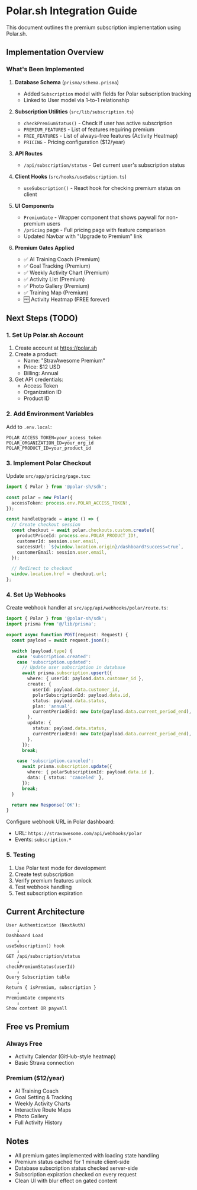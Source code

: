 # Polar.sh Integration Guide

This document outlines the premium subscription implementation using Polar.sh.

## Implementation Overview

### What's Been Implemented

1. **Database Schema** (`prisma/schema.prisma`)
   - Added `Subscription` model with fields for Polar subscription tracking
   - Linked to User model via 1-to-1 relationship

2. **Subscription Utilities** (`src/lib/subscription.ts`)
   - `checkPremiumStatus()` - Check if user has active subscription
   - `PREMIUM_FEATURES` - List of features requiring premium
   - `FREE_FEATURES` - List of always-free features (Activity Heatmap)
   - `PRICING` - Pricing configuration ($12/year)

3. **API Routes**
   - `/api/subscription/status` - Get current user's subscription status

4. **Client Hooks** (`src/hooks/useSubscription.ts`)
   - `useSubscription()` - React hook for checking premium status on client

5. **UI Components**
   - `PremiumGate` - Wrapper component that shows paywall for non-premium users
   - `/pricing` page - Full pricing page with feature comparison
   - Updated Navbar with "Upgrade to Premium" link

6. **Premium Gates Applied**
   - ✅ AI Training Coach (Premium)
   - ✅ Goal Tracking (Premium)
   - ✅ Weekly Activity Chart (Premium)
   - ✅ Activity List (Premium)
   - ✅ Photo Gallery (Premium)
   - ✅ Training Map (Premium)
   - 🆓 Activity Heatmap (FREE forever)

## Next Steps (TODO)

### 1. Set Up Polar.sh Account
1. Create account at https://polar.sh
2. Create a product:
   - Name: "StravAwesome Premium"
   - Price: $12 USD
   - Billing: Annual
3. Get API credentials:
   - Access Token
   - Organization ID
   - Product ID

### 2. Add Environment Variables
Add to `.env.local`:
```env
POLAR_ACCESS_TOKEN=your_access_token
POLAR_ORGANIZATION_ID=your_org_id
POLAR_PRODUCT_ID=your_product_id
```

### 3. Implement Polar Checkout
Update `src/app/pricing/page.tsx`:
```typescript
import { Polar } from '@polar-sh/sdk';

const polar = new Polar({
  accessToken: process.env.POLAR_ACCESS_TOKEN!,
});

const handleUpgrade = async () => {
  // Create checkout session
  const checkout = await polar.checkouts.custom.create({
    productPriceId: process.env.POLAR_PRODUCT_ID!,
    customerId: session.user.email,
    successUrl: `${window.location.origin}/dashboard?success=true`,
    customerEmail: session.user.email,
  });

  // Redirect to checkout
  window.location.href = checkout.url;
};
```

### 4. Set Up Webhooks
Create webhook handler at `src/app/api/webhooks/polar/route.ts`:

```typescript
import { Polar } from '@polar-sh/sdk';
import prisma from '@/lib/prisma';

export async function POST(request: Request) {
  const payload = await request.json();

  switch (payload.type) {
    case 'subscription.created':
    case 'subscription.updated':
      // Update user subscription in database
      await prisma.subscription.upsert({
        where: { userId: payload.data.customer_id },
        create: {
          userId: payload.data.customer_id,
          polarSubscriptionId: payload.data.id,
          status: payload.data.status,
          plan: 'annual',
          currentPeriodEnd: new Date(payload.data.current_period_end),
        },
        update: {
          status: payload.data.status,
          currentPeriodEnd: new Date(payload.data.current_period_end),
        },
      });
      break;

    case 'subscription.canceled':
      await prisma.subscription.update({
        where: { polarSubscriptionId: payload.data.id },
        data: { status: 'canceled' },
      });
      break;
  }

  return new Response('OK');
}
```

Configure webhook URL in Polar dashboard:
- URL: `https://stravawesome.com/api/webhooks/polar`
- Events: `subscription.*`

### 5. Testing
1. Use Polar test mode for development
2. Create test subscription
3. Verify premium features unlock
4. Test webhook handling
5. Test subscription expiration

## Current Architecture

```
User Authentication (NextAuth)
    ↓
Dashboard Load
    ↓
useSubscription() hook
    ↓
GET /api/subscription/status
    ↓
checkPremiumStatus(userId)
    ↓
Query Subscription table
    ↓
Return { isPremium, subscription }
    ↓
PremiumGate components
    ↓
Show content OR paywall
```

## Free vs Premium

### Always Free
- Activity Calendar (GitHub-style heatmap)
- Basic Strava connection

### Premium ($12/year)
- AI Training Coach
- Goal Setting & Tracking
- Weekly Activity Charts
- Interactive Route Maps
- Photo Gallery
- Full Activity History

## Notes

- All premium gates implemented with loading state handling
- Premium status cached for 1 minute client-side
- Database subscription status checked server-side
- Subscription expiration checked on every request
- Clean UI with blur effect on gated content
